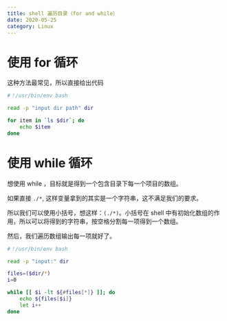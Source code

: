 ```yaml
---
title: shell 遍历目录（for and while）
date: 2020-05-25
category: Linux
---
```


# 使用 for 循环

这种方法最常见，所以直接给出代码

```bash
#！/usr/bin/env bash

read -p "input dir path" dir

for item in `ls $dir`; do
	echo $item
done
```

# 使用 while 循环

想使用 while ，目标就是得到一个包含目录下每一个项目的数组。

如果直接 `./*`, 这样变量拿到的其实是一个字符串，这不满足我们的要求。

所以我们可以使用小括号，想这样：`(./*)`。小括号在 shell 中有初始化数组的作用，所以可以将得到的字符串，按空格分割每一项得到一个数组。

然后，我们遍历数组输出每一项就好了。

```bash
#！/usr/bin/env bash

read -p "input:" dir

files=($dir/*)
i=0

while [[ $i -lt ${#files[*]} ]]; do
    echo ${files[$i]}
    let i++
done
```
